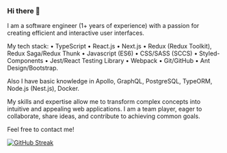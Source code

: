### Hi there 👋

I am a software engineer (1+ years of experience) with a passion for creating efficient and interactive user interfaces. 

My tech stack: 
• TypeScript
• React.js 
• Next.js
• Redux (Redux Toolkit), Redux Saga/Redux Thunk
• Javascript (ES6)
• CSS/SASS (SCCS)
• Styled-Components
• Jest/React Testing Library
• Webpack
• Git/GitHub
• Ant Design/Bootstrap.

Also I have basic knowledge in Apollo, GraphQL, PostgreSQL, TypeORM, Node.js (Nest.js), Docker.

My skills and expertise allow me to transform complex concepts into intuitive and appealing web applications. 
I am a team player, eager to collaborate, share ideas, and contribute to achieving common goals.

Feel free to contact me!

[![GitHub Streak](https://streak-stats.demolab.com?user=ArtiomEzepchick&theme=slateorange&border_radius=5&exclude_days=Sun%2CSat)](https://git.io/streak-stats)
